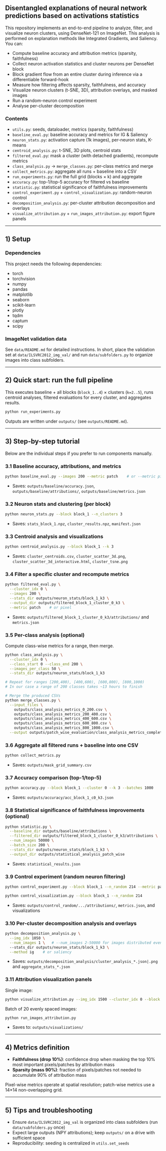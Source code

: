 ## Disentangled explanations of neural network predictions based on activations statistics

This repository implements an end-to-end pipeline to analyze, filter, and visualize neuron clusters, using DenseNet-121 on ImageNet. This analysis is performed on explanation methods like Integrated Gradients, and Saliency. You can:

- Compute baseline accuracy and attribution metrics (sparsity, faithfulness)
- Collect neuron activation statistics and cluster neurons per DenseNet block
- Block gradient flow from an entire cluster during inference via a differentiable forward-hook
- Measure how filtering affects sparsity, faithfulness, and accuracy
- Visualize neuron clusters (t-SNE, 3D), attribution overlays, and masked images
- Run a random-neuron control experiment 
- Analyse per-cluster decomposition

### Contents
- `utils.py`: seeds, dataloader, metrics (sparsity, faithfulness)
- `baseline_eval.py`: baseline accuracy and metrics for IG & Saliency
- `neuron_stats.py`: activation capture (1k images), per-neuron stats, K-means
- `centroid_analysis.py`: t-SNE, 3D plots, centroid stats
- `filtered_eval.py`: mask a cluster (with detached gradients), recompute metrics
- `class_analysis.py` → `merge_classes.py`: per-class metrics and merge
- `collect_metrics.py`: aggregate all runs + baseline into a CSV
- `run_experiments.py`: run the full grid (blocks × k) and aggregate
- `accuracy.py`: top-1/top-5 accuracy for filtered vs baseline
- `statistic.py`: statistical significance of faithfulness improvements
- `control_experiment.py` + `control_visualization.py`: random-neuron control
- `decomposition_analysis.py`: per-cluster attribution decomposition and overlays
- `visualize_attribution.py` + `run_images_attribution.py`: export figure panels

---

## 1) Setup
### Dependencies
This project needs the following dependencies:

- torch
- torchvision
- numpy
- pandas
- matplotlib
- seaborn
- scikit-learn
- plotly
- tqdm
- captum
- scipy


### ImageNet validation data
See `data/README.md` for detailed instructions. In short, place the validation set at `data/ILSVRC2012_img_val/` and run `data/subfolders.py` to organize images into class subfolders.

---

## 2) Quick start: run the full pipeline

This executes baseline + all blocks (`block_1..4`) × clusters (`k=2..5`), runs centroid analyses, filtered evaluations for every cluster, and aggregates results.

```bash
python run_experiments.py
```

Outputs are written under `outputs/` (see `outputs/README.md`).

---

## 3) Step-by-step tutorial

Below are the individual steps if you prefer to run components manually.

### 3.1 Baseline accuracy, attributions, and metrics
```bash
python baseline_eval.py --images 200 --metric patch    # or --metric pixel
```
- Saves: `outputs/baseline/accuracy.json`, `outputs/baseline/attributions/`, `outputs/baseline/metrics.json`

### 3.2 Neuron stats and clustering (per block)
```bash
python neuron_stats.py --block block_1 --n_clusters 3
```
- Saves: `stats_block_1.npz`, `cluster_results.npz`, `manifest.json`

### 3.3 Centroid analysis and visualizations
```bash
python centroid_analysis.py --block block_1 --k 3
```
- Saves: `cluster_centroids.csv`, `cluster_scatter_3d.png`, `cluster_scatter_3d_interactive.html`, `cluster_tsne.png`

### 3.4 Filter a specific cluster and recompute metrics
```bash
python filtered_eval.py \
  --cluster_idx 0 \
  --images 200 \
  --stats_dir outputs/neuron_stats/block_1_k3 \
  --output_dir outputs/filtered_block_1_cluster_0_k3 \
  --metric patch    # or pixel
```
- Saves: `outputs/filtered_block_1_cluster_0_k3/attributions/` and `metrics.json`

### 3.5 Per-class analysis (optional)
Compute class-wise metrics for a range, then merge.
```bash
python class_analysis.py \
  --cluster_idx 0 \
  --class_start 0 --class_end 200 \
  --images_per_class 50 \
  --stats_dir outputs/neuron_stats/block_1_k3

# Repeat for ranges [200,400), [400,600), [600,800), [800,1000)
# In our case a range of 200 classes takes ~13 hours to finish

# Merge the produced CSVs
python merge_classes.py \
  --input_files \
    outputs/class_analysis_metrics_0_200.csv \
    outputs/class_analysis_metrics_200_400.csv \
    outputs/class_analysis_metrics_400_600.csv \
    outputs/class_analysis_metrics_600_800.csv \
    outputs/class_analysis_metrics_800_1000.csv \
  --output outputs/patch_wise_evaluation/class_analysis_metrics_complete.csv
```

### 3.6 Aggregate all filtered runs + baseline into one CSV
```bash
python collect_metrics.py
```
- Saves: `outputs/mask_grid_summary.csv`

### 3.7 Accuracy comparison (top-1/top-5)
```bash
python accuracy.py --block block_1 --cluster 0 --k 3 --batches 1000
```
- Saves: `outputs/accuracy/acc_block_1_c0_k3.json`

### 3.8 Statistical significance of faithfulness improvements (optional)
```bash
python statistic.py \
  --baseline_dir outputs/baseline/attributions \
  --filtered_dir outputs/filtered_block_1_cluster_0_k3/attributions \
  --num_images 50000 \
  --batch_size 200 \
  --stats_dir outputs/neuron_stats/block_1_k3 \
  --output_dir outputs/statistical_analysis_patch_wise
```
- Saves: `statistical_results.json`

### 3.9 Control experiment (random neuron filtering)
```bash
python control_experiment.py --block block_1 --n_random 214 --metric patch --images 200

python control_visualization.py --block block_1 --n_random 214
```
- Saves: `outputs/control_random/.../attributions/`, `metrics.json`, and visualizations

### 3.10 Per-cluster decomposition analysis and overlays
```bash
python decomposition_analysis.py \
  --img_idx 1050 \
  --num_images 1 \   # --num_images 2-50000 for images distributed evenly and aggregate_stats_*.json (ignores --img_idx)
  --stats_dir outputs/neuron_stats/block_1_k3 \
  --method ig    # or saliency
```
- Saves: `outputs/decomposition_analysis/cluster_analysis_*.json|.png` and `aggregate_stats_*.json`

### 3.11 Attribution visualization panels
Single image:
```bash
python visualize_attribution.py --img_idx 1500 --cluster_idx 0 --block block_1 --k 3 --drop_fraction 0.1 --metric patch
```
Batch of 20 evenly spaced images:
```bash
python run_images_attribution.py
```
- Saves to: `outputs/visualizations/`

---

## 4) Metrics definition
- **Faithfulness (drop 10%)**: confidence drop when masking the top 10% most important pixels/patches by attribution mass
- **Sparsity (mass 90%)**: fraction of pixels/patches not needed to accumulate 90% of attribution mass

Pixel-wise metrics operate at spatial resolution; patch-wise metrics use a 14×14 non-overlapping grid.

---

## 5) Tips and troubleshooting
- Ensure `data/ILSVRC2012_img_val` is organized into class subfolders (run `data/subfolders.py` once)
- Expect large outputs (NPY attributions); keep `outputs/` on a drive with sufficient space
- Reproducibility: seeding is centralized in `utils.set_seeds`

